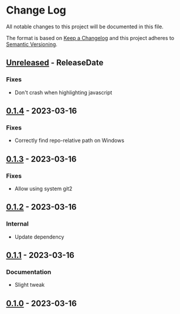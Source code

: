 # Change Log
All notable changes to this project will be documented in this file.

The format is based on [Keep a Changelog](http://keepachangelog.com/)
and this project adheres to [Semantic Versioning](http://semver.org/).

<!-- next-header -->
## [Unreleased] - ReleaseDate

### Fixes

- Don't crash when highlighting javascript

## [0.1.4] - 2023-03-16

### Fixes

- Correctly find repo-relative path on Windows

## [0.1.3] - 2023-03-16

### Fixes

- Allow using system git2

## [0.1.2] - 2023-03-16

### Internal

- Update dependency

## [0.1.1] - 2023-03-16

### Documentation

- Slight tweak

## [0.1.0] - 2023-03-16

<!-- next-url -->
[Unreleased]: https://github.com/gitext-rs/git-dive/compare/v0.1.4...HEAD
[0.1.4]: https://github.com/gitext-rs/git-dive/compare/v0.1.3...v0.1.4
[0.1.3]: https://github.com/gitext-rs/git-dive/compare/v0.1.2...v0.1.3
[0.1.2]: https://github.com/gitext-rs/git-dive/compare/v0.1.1...v0.1.2
[0.1.1]: https://github.com/gitext-rs/git-dive/compare/v0.1.0...v0.1.1
[0.1.0]: https://github.com/gitext-rs/git-dive/compare/4c4c6c6ab7dd425a8c0fe3f29476e63b57e28d44...v0.1.0
